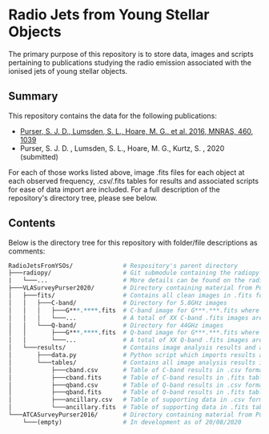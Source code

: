 # Radio Jets from Young Stellar Objects
The primary purpose of this repository is to store data, images and scripts pertaining to publications studying the radio emission associated with the ionised jets of young stellar objects.

## Summary
This repository contains the data for the following publications:
- [Purser, S. J. D., Lumsden, S. L., Hoare, M. G., et al. 2016, MNRAS, 460, 1039](https://ui.adsabs.harvard.edu/abs/2016MNRAS.460.1039P/abstract)
- Purser, S. J. D. , Lumsden, S. L., Hoare, M. G., Kurtz, S. , 2020 (submitted)

For each of those works listed above, image .fits files for each object at each observed frequency, .csv/.fits tables for results and associated scripts for ease of data import are included. For a full description of the repository's directory tree, please see below.

## Contents
Below is the directory tree for this repository with folder/file descriptions as comments:
```perl
RadioJetsFromYSOs/              # Respository's parent directory
├───radiopy/                    # Git submodule containing the radiopy repo for use in data.py below
|   └───...                     # More details can be found on the radiopy repo or in the README
├───VLASurveyPurser2020/        # Directory containing material from Purser et al. (2020)
│   ├───fits/                   # Contains all clean images in .fits format
│   │   ├───C-band/             # Directory for 5.8GHz images
│   │   │   ├───G***.****.fits  # C-band image for G***.***.fits where ***.**** is the galactic l-coordinate
│   │   │   └───...             # A total of XX C-band .fits images are present in this directory
│   │   └───Q-band/             # Directory for 44GHz images
│   │       ├───G***.****.fits  # Q-band image for G***.***.fits where ***.**** is the galactic l-coordinate
│   │       └───...             # A total of XX Q-band .fits images are present in this directory
│   └───results/                # Contains image analysis results and associated scripts
│       ├───data.py             # Python script which imports results as pandas.DataFrame instance
│       └───tables/             # Contains all image analysis results in various table formats
│           ├───cband.csv       # Table of C-band results in .csv format
│           ├───cband.fits      # Table of C-band results in .fits table format
│           ├───qband.csv       # Table of Q-band results in .csv format
│           ├───qband.fits      # Table of Q-band results in .fits table format
│           ├───ancillary.csv   # Table of supporting data in .csv format
│           └───ancillary.fits  # Table of supporting data in .fits table format
└───ATCASurveyPurser2016/       # Directory containing material from Purser et al. (2016)
    └───(empty)                 # In development as of 20/08/2020
```
